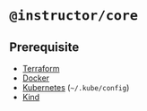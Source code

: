 # `@instructor/core`

## Prerequisite

- [Terraform](https://developer.hashicorp.com/terraform/install)
- [Docker](https://www.docker.com/)
- [Kubernetes](https://kubernetes.io/) (`~/.kube/config`)
- [Kind](https://kind.sigs.k8s.io/)
